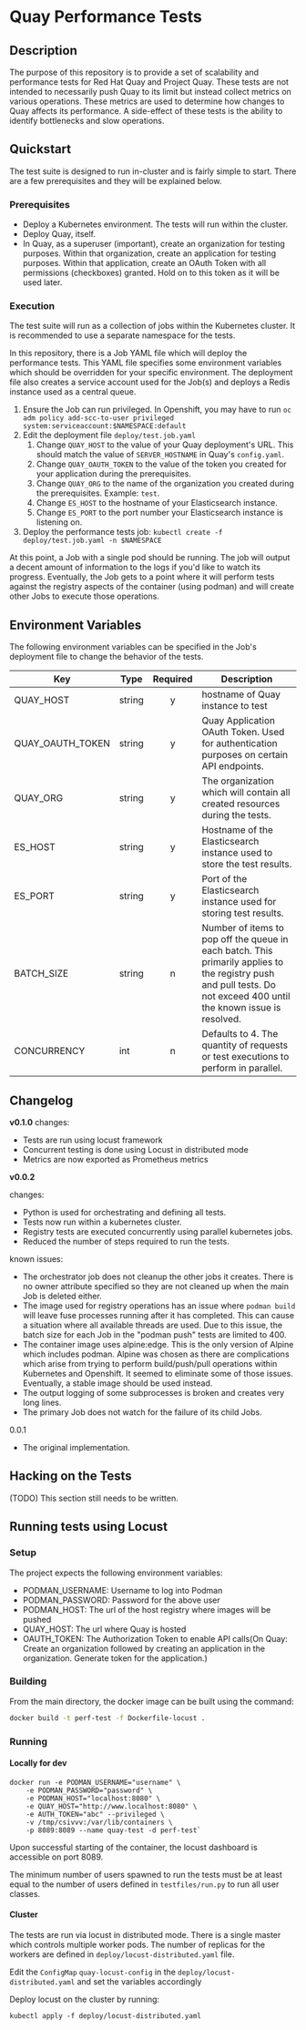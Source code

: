 # Quay Performance Tests

## Description

The purpose of this repository is to provide a set of scalability and
performance tests for Red Hat Quay and Project Quay. These tests are not
intended to necessarily push Quay to its limit but instead collect metrics on
various operations. These metrics are used to determine how changes to Quay
affects its performance. A side-effect of these tests is the ability to
identify bottlenecks and slow operations.

## Quickstart

The test suite is designed to run in-cluster and is fairly simple to start.
There are a few prerequisites and they will be explained below.

### Prerequisites

- Deploy a Kubernetes environment. The tests will run within the cluster.
- Deploy Quay, itself.
- In Quay, as a superuser (important), create an organization for testing
  purposes. Within that organization, create an application for testing
  purposes. Within that application, create an OAuth Token with all
  permissions (checkboxes) granted. Hold on to this token as it will be used
  later.

### Execution

The test suite will run as a collection of jobs within the Kubernetes cluster.
It is recommended to use a separate namespace for the tests.

In this repository, there is a Job YAML file which will deploy the performance
tests. This YAML file specifies some environment variables which should be
overridden for your specific environment. The deployment file also creates
a service account used for the Job(s) and deploys a Redis instance used as a
central queue.

1. Ensure the Job can run privileged. In Openshift, you may have to run
   `oc adm policy add-scc-to-user privileged system:serviceaccount:$NAMESPACE:default`
2. Edit the deployment file `deploy/test.job.yaml`
   1. Change `QUAY_HOST` to the value of your Quay deployment's URL. This
      should match the value of `SERVER_HOSTNAME` in Quay's `config.yaml`.
   2. Change `QUAY_OAUTH_TOKEN` to the value of the token you created for
      your application during the prerequisites.
   3. Change `QUAY_ORG` to the name of the organization you created during
      the prerequisites. Example: `test`.
   4. Change `ES_HOST` to the hostname of your Elasticsearch instance.
   5. Change `ES_PORT` to the port number your Elasticsearch instance is
      listening on.
3. Deploy the performance tests job: `kubectl create -f deploy/test.job.yaml -n $NAMESPACE`
   
At this point, a Job with a single pod should be running. The job will output
a decent amount of information to the logs if you'd like to watch its progress.
Eventually, the Job gets to a point where it will perform tests against the
registry aspects of the container (using podman) and will create other Jobs to
execute those operations.

## Environment Variables

The following environment variables can be specified in the Job's deployment
file to change the behavior of the tests.

| Key | Type | Required | Description |
| --- | ---- | :------: | ----------- |
| QUAY_HOST | string | y | hostname of Quay instance to test |
| QUAY_OAUTH_TOKEN | string | y | Quay Application OAuth Token. Used for authentication purposes on certain API endpoints. |
| QUAY_ORG | string | y | The organization which will contain all created resources during the tests. |
| ES_HOST | string | y | Hostname of the Elasticsearch instance used to store the test results. |
| ES_PORT | string | y | Port of the Elasticsearch instance used for storing test results. |
| BATCH_SIZE | string | n | Number of items to pop off the queue in each batch. This primarily applies to the registry push and pull tests. Do not exceed 400 until the known issue is resolved. |
| CONCURRENCY | int | n | Defaults to 4. The quantity of requests or test executions to perform in parallel. |

## Changelog

**v0.1.0**
changes:

- Tests are run using locust framework
- Concurrent testing is done using Locust in distributed mode
- Metrics are now exported as Prometheus metrics

**v0.0.2**

changes:

- Python is used for orchestrating and defining all tests.
- Tests now run within a kubernetes cluster.
- Registry tests are executed concurrently using parallel kubernetes jobs.
- Reduced the number of steps required to run the tests.

known issues:

- The orchestrator job does not cleanup the other jobs it creates. There is
  no owner attribute specified so they are not cleaned up when the main Job
  is deleted either.
- The image used for registry operations has an issue where `podman build`
  will leave fuse processes running after it has completed. This can cause a
  situation where all available threads are used. Due to this issue, the batch
  size for each Job in the "podman push" tests are limited to 400.
- The container image uses alpine:edge. This is the only version of Alpine which
  includes podman. Alpine was chosen as there are complications which arise from
  trying to perform build/push/pull operations within Kubernetes and Openshift.
  It seemed to eliminate some of those issues. Eventually, a stable image should
  be used instead.
- The output logging of some subprocesses is broken and creates very long lines.
- The primary Job does not watch for the failure of its child Jobs.

0.0.1

- The original implementation.
  
## Hacking on the Tests

(TODO) This section still needs to be written.

## Running tests using Locust

### Setup

The project expects the following environment variables:
- PODMAN_USERNAME: Username to log into Podman
- PODMAN_PASSWORD: Password for the above user
- PODMAN_HOST: The url of the host registry where images will be pushed
- QUAY_HOST: The url where Quay is hosted
- OAUTH_TOKEN: The Authorization Token to enable API calls(On Quay: Create an organization followed by creating an application in the organization. Generate token for the application.)

### Building

From the main directory, the docker image can be built using the command: 

```bash
docker build -t perf-test -f Dockerfile-locust .
```

### Running

#### Locally for dev

```
docker run -e PODMAN_USERNAME="username" \
    -e PODMAN_PASSWORD="password" \
    -e PODMAN_HOST="localhost:8080" \
    -e QUAY_HOST="http://www.localhost:8080" \
    -e AUTH_TOKEN="abc" --privileged \
    -v /tmp/csivvv:/var/lib/containers \
    -p 8089:8089 --name quay-test -d perf-test`
```

Upon successful starting of the container, the locust dashboard is accessible
on port 8089.

The minimum number of users spawned to run the tests must be at least equal to
the number of users defined in `testfiles/run.py` to run all user classes.

#### Cluster

The tests are run via locust in distributed mode. There is a single master
which controls multiple worker pods. The number of replicas for the workers are
defined in `deploy/locust-distributed.yaml` file. 

Edit the `ConfigMap` `quay-locust-config` in the
`deploy/locust-distributed.yaml` and set the variables accordingly

Deploy locust on the cluster by running:

```
kubectl apply -f deploy/locust-distributed.yaml
```
